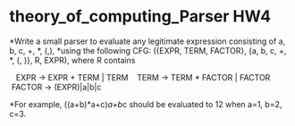 # theory_of_computing_Parser HW4

*Write a small parser to evaluate any legitimate expression consisting of a, b, c, +, *, (,), 
*using the following CFG: ({EXPR, TERM, FACTOR}, {a, b, c, +, *, (, )}, R, EXPR), where R contains 

&nbsp; &nbsp;EXPR -> EXPR + TERM | TERM
&nbsp; &nbsp;TERM -> TERM * FACTOR | FACTOR
&nbsp; &nbsp;FACTOR -> (EXPR)|a|b|c

*For example, ((a+b)*a+c)*a+b*c should be evaluated to 12 when a=1, b=2, c=3.



